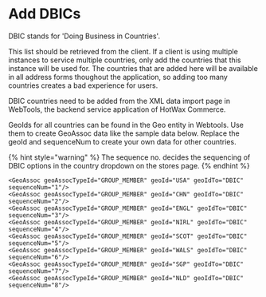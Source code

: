 # Add DBICs

DBIC stands for 'Doing Business in Countries'.

This list should be retrieved from the client. If a client is using multiple instances to service multiple countries, only add the countries that this instance will be used for.
The countries that are added here will be available in all address forms thoughout the application, so adding too many countries creates a bad experience for users.

DBIC countries need to be added from the XML data import page in WebTools, the backend service application of HotWax Commerce.

GeoIds for all countries can be found in the Geo entity in Webtools. Use them to create GeoAssoc data like the sample data below. Replace the geoId and sequenceNum to create your own data for other countries.

{% hint style="warning" %}
    The sequence no. decides the sequencing of DBIC options in the country dropdown on the stores page.
{% endhint %}

```
<GeoAssoc geoAssocTypeId="GROUP_MEMBER" geoId="USA" geoIdTo="DBIC" sequenceNum="1"/>
<GeoAssoc geoAssocTypeId="GROUP_MEMBER" geoId="CHN" geoIdTo="DBIC" sequenceNum="2"/>
<GeoAssoc geoAssocTypeId="GROUP_MEMBER" geoId="ENGL" geoIdTo="DBIC" sequenceNum="3"/>
<GeoAssoc geoAssocTypeId="GROUP_MEMBER" geoId="NIRL" geoIdTo="DBIC" sequenceNum="4"/>
<GeoAssoc geoAssocTypeId="GROUP_MEMBER" geoId="SCOT" geoIdTo="DBIC" sequenceNum="5"/>
<GeoAssoc geoAssocTypeId="GROUP_MEMBER" geoId="WALS" geoIdTo="DBIC" sequenceNum="6"/>
<GeoAssoc geoAssocTypeId="GROUP_MEMBER" geoId="SGP" geoIdTo="DBIC" sequenceNum="7"/>
<GeoAssoc geoAssocTypeId="GROUP_MEMBER" geoId="NLD" geoIdTo="DBIC" sequenceNum="8"/>
```
